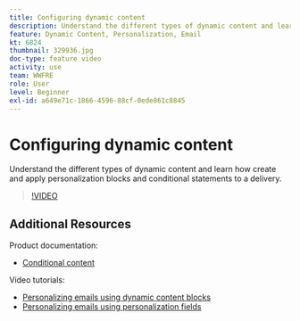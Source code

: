 ```yaml
---
title: Configuring dynamic content
description: Understand the different types of dynamic content and learn how create and apply personalization blocks and conditional statements to a delivery.
feature: Dynamic Content, Personalization, Email
kt: 6824
thumbnail: 329936.jpg
doc-type: feature video
activity: use
team: WWFRE
role: User
level: Beginner
exl-id: a649e71c-1866-4596-88cf-0ede861c8845
---
```

# Configuring dynamic content

Understand the different types of dynamic content and learn how create and apply personalization blocks and conditional statements to a delivery.

>[!VIDEO](https://video.tv.adobe.com/v/329936?quality=12)

## Additional Resources

Product documentation:

* [Conditional content](https://docs.adobe.com/content/help/en/campaign-classic/using/sending-messages/personalizing-deliveries/conditional-content.html)

Video tutorials:

* [Personalizing emails using dynamic content blocks](/help/sending-messages/email-channel/personalization-with-dynamic-content-blocks.md)
* [Personalizing emails using personalization fields](/help/sending-messages/email-channel/personalizing-emails-using-personalization-fields.md)
